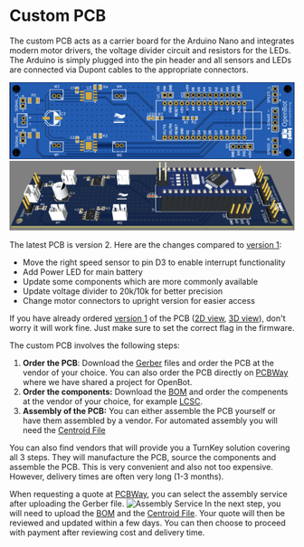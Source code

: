 # Custom PCB

The custom PCB acts as a carrier board for the Arduino Nano and integrates modern motor drivers, the voltage divider circuit and resistors for the LEDs. The Arduino is simply plugged into the pin header and all sensors and LEDs are connected via Dupont cables to the appropriate connectors.

![PCB_2D](../../docs/images/pcb_2d_v2.png)
![PCB_3D](../../docs/images/pcb_3d_v2.png)

The latest PCB is version 2. Here are the changes compared to [version 1](v1):

- Move the right speed sensor to pin D3 to enable interrupt functionality
- Add Power LED for main battery
- Update some components which are more commonly available
- Update voltage divider to 20k/10k for better precision
- Change motor connectors to upright version for easier access

If you have already ordered [version 1](v1) of the PCB ([2D view](../docs/images/pcb_2d_v1.png), [3D view](../docs/images/pcb_3d_v1.png)), don't worry it will work fine. Just make sure to set the correct flag in the firmware.

The custom PCB involves the following steps:

1) **Order the PCB**: Download the [Gerber](v2/gerber_v2.zip) files and order the PCB at the vendor of your choice. You can also order the PCB directly on [PCBWay](https://www.pcbway.com/project/shareproject/OpenBot__Turning_Smartphones_into_Robots.html) where we have shared a project for OpenBot.
2) **Order the components:** Download the [BOM](v2/BOM_v2.csv) and order the compenents at the vendor of your choice, for example [LCSC](https://lcsc.com).
3) **Assembly of the PCB:** You can either assemble the PCB yourself or have them assembled by a vendor. For automated assembly you will need the [Centroid File](v2/centroid_file_v2.csv)

You can also find vendors that will provide you a TurnKey solution covering all 3 steps. They will manufacture the PCB, source the components and assemble the PCB. This is very convenient and also not too expensive. However, delivery times are often very long (1-3 months).

When requesting a quote at [PCBWay](https://www.pcbway.com/orderonline.aspx), you can select the assembly service after uploading the Gerber file.
![Assembly Service](../docs/images/assembly_service.jpg)
In the next step, you will need to upload the [BOM](v2/BOM_v2.csv) and the [Centroid File](v2/centroid_file_v2.csv). Your quote will then be reviewed and updated within a few days. You can then choose to proceed with payment after reviewing cost and delivery time.